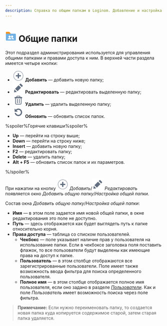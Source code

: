 ```yaml
---
description: Справка по общим папкам в Loginom. Добавление и настройка общих папок. Редактирование доступа. Доступные горячие клавиши.
---
```

# ![Общие папки](./../images/icons/common/admin-system-objects/sharedfolders_default.svg) Общие папки

Этот подраздел администрирования используется для управления общими папками и правами доступа к ним. В верхней части раздела имеется четыре кнопки:

* ![Добавить](./../images/icons/common/toolbar-controls/plus_default.svg) **Добавить** — добавить новую папку;
* ![Редактировать](./../images/icons/common/toolbar-controls/edit_default.svg) **Редактировать** — редактировать выделенную папку;
* ![Удалить](./../images/icons/common/toolbar-controls/delete_default.svg) **Удалить** — удалить выделенную папку;
* ![Обновить](./../images/icons/common/toolbar-controls/refresh_default.svg) **Обновить** — обновить список папок.

%spoiler%Горячие клавиши%spoiler%

* **Up** — перейти на строку выше;
* **Down** — перейти на строку ниже;
* **Insert** — добавить новую папку;
* **F2** — редактировать папку;
* **Delete** — удалить папку;
* **Alt + F5** — обновить список папок и их параметров.

%/spoiler%

При нажатии на кнопку ![Добавить](./../images/icons/common/toolbar-controls/plus_default.svg) *Добавить*/![Редактировать](./../images/icons/common/toolbar-controls/edit_default.svg) *Редактировать* появляется окно *Добавить общую папку*/*Настройка общей папки*.

Состав окна *Добавить общую папку*/*Настройка общей папки*:

* **Имя** — в этом поле задается имя новой общей папки, в окне редактирования это поле не доступно.
* **Путь** — здесь отображается как будет выглядеть путь к папке относительно корня.
* **Права доступа** — таблица со списком пользователей.
  * **Чекбокс** — поле указывает наличие прав у пользователя на использование папки. Если в чекбоксе заголовка поля поставить флажок, то все пользователи будут выделены как имеющие права на доступ к папке.
  * **Пользователь** — в этом столбце отображаются все зарегистрированные пользователи. Поле имеет также возможность ввода фильтра для поиска определенного пользователя.
  * **Полное имя** — в этом столбце отображается полное имя пользователя, если оно задано в разделе [*Пользователи*](./users/README.md). Как и поле *Пользователь* имеет возможность поиска через поле фильтра.

> **Примечание:** Если нужно переименовать папку, то создается новая папка куда копируется содержимое старой, затем старая папка удаляется.